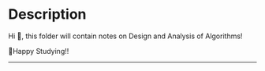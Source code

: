 # Description

Hi :wave:, this folder will contain notes on Design and Analysis of Algorithms!


:sparkling_heart:Happy Studying!!

---
